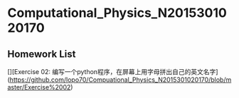 # Computational_Physics_N2015301020170
## Homework List
[][Exercise 02: 编写一个python程序，在屏幕上用字母拼出自己的英文名字] (https://github.com/lopo70/Compuational_Physics_N2015301020170/blob/master/Exercise%2002)
